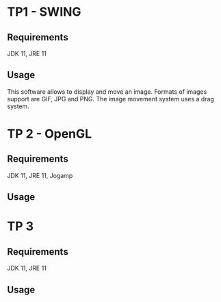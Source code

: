# TP1 - SWING
## Requirements
JDK 11, JRE 11
## Usage
This software allows to display and move an image. Formats of images support are GIF, JPG and PNG. The image movement system uses a drag system.
# TP 2 - OpenGL
## Requirements
JDK 11, JRE 11, Jogamp
## Usage

# TP 3
## Requirements
JDK 11, JRE 11
## Usage